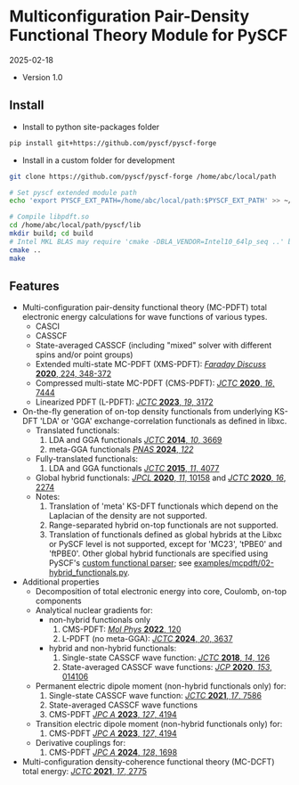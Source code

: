 # Multiconfiguration Pair-Density Functional Theory Module for PySCF

2025-02-18

- Version 1.0

## Install

- Install to python site-packages folder

```sh
pip install git+https://github.com/pyscf/pyscf-forge
```

- Install in a custom folder for development

```sh
git clone https://github.com/pyscf/pyscf-forge /home/abc/local/path

# Set pyscf extended module path
echo 'export PYSCF_EXT_PATH=/home/abc/local/path:$PYSCF_EXT_PATH' >> ~/.bashrc

# Compile libpdft.so
cd /home/abc/local/path/pyscf/lib
mkdir build; cd build
# Intel MKL BLAS may require 'cmake -DBLA_VENDOR=Intel10_64lp_seq ..' below
cmake ..
make
```

## Features

- Multi-configuration pair-density functional theory (MC-PDFT) total electronic
energy calculations for wave functions of various types.
  - CASCI
  - CASSCF
  - State-averaged CASSCF (including "mixed" solver with different spins and/or
  point groups)
  - Extended multi-state MC-PDFT (XMS-PDFT): [*Faraday Discuss* **2020**, 224,
  348-372]
  - Compressed multi-state MC-PDFT (CMS-PDFT): [*JCTC* **2020**, *16*, 7444]
  - Linearized PDFT (L-PDFT): [*JCTC* **2023**, *19*, 3172]
- On-the-fly generation of on-top density functionals from underlying KS-DFT
'LDA' or 'GGA' exchange-correlation functionals as defined in libxc.
  - Translated functionals: 
    1. LDA and GGA functionals [*JCTC* **2014**, *10*, 3669]
    1. meta-GGA functionals [*PNAS* **2024**, *122*]
  - Fully-translated functionals: 
    1. LDA and GGA functionals [*JCTC* **2015**, *11*, 4077]
  - Global hybrid functionals: [*JPCL* **2020**, *11*, 10158] and [*JCTC*
  **2020**, *16*, 2274]
  - Notes:
    1. Translation of 'meta' KS-DFT functionals which depend on the Laplacian
    of the density are not supported.
    1. Range-separated hybrid on-top functionals are not supported.
    1. Translation of functionals defined as global hybrids at the Libxc or
    PySCF level is not supported, except for 'MC23', 'tPBE0' and 'ftPBE0'.
    Other global hybrid functionals are specified using PySCF's [custom
    functional parser][custom functional parser]; see
    [examples/mcpdft/02-hybrid_functionals.py].
- Additional properties
  - Decomposition of total electronic energy into core, Coulomb, on-top
  components
  - Analytical nuclear gradients for:
    - non-hybrid functionals only
        1. CMS-PDFT: [*Mol Phys* **2022**, 120]
        1. L-PDFT (no meta-GGA): [*JCTC* **2024**, *20*, 3637]
    - hybrid and non-hybrid functionals:
        1. Single-state CASSCF wave function: [*JCTC* **2018**, *14*, 126]
        1. State-averaged CASSCF wave functions: [*JCP* **2020**, *153*, 014106]
  - Permanent electric dipole moment (non-hybrid functionals only) for:
    1. Single-state CASSCF wave function: [*JCTC* **2021**, *17*, 7586]
    1. State-averaged CASSCF wave functions
    1. CMS-PDFT [*JPC A* **2023**, *127*, 4194]
  - Transition electric dipole moment (non-hybrid functionals only) for:
    1. CMS-PDFT [*JPC A* **2023**, *127*, 4194]
  - Derivative couplings for:
    1. CMS-PDFT [*JPC A* **2024**, *128*, 1698]
- Multi-configuration density-coherence functional theory (MC-DCFT) total
energy: [*JCTC* **2021**, *17*, 2775]

[*faraday discuss* **2020**, 224, 348-372]: http://dx.doi.org/10.1039/D0FD00037J
[*jcp* **2020**, *153*, 014106]: http://dx.doi.org/10.1063/5.0007040
[*jctc* **2014**, *10*, 3669]: http://dx.doi.org/10.1021/ct500483t
[*jctc* **2015**, *11*, 4077]: http://dx.doi.org/10.1021/acs.jctc.5b00609
[*jctc* **2018**, *14*, 126]: http://dx.doi.org/10.1021/acs.jctc.7b00967
[*jctc* **2020**, *16*, 2274]: http://dx.doi.org/10.1021/acs.jctc.9b01178
[*jctc* **2020**, *16*, 7444]: http://dx.doi.org/10.1021/acs.jctc.0c00908
[*jctc* **2021**, *17*, 2775]: http://dx.doi.org/10.1021/acs.jctc.0c01346
[*jctc* **2021**, *17*, 7586]: http://dx.doi.org/10.1021/acs.jctc.1c00915
[*jctc* **2023**, *19*, 3172]: https://dx.doi.org/10.1021/acs.jctc.3c00207
[*jpcl* **2020**, *11*, 10158]: http://dx.doi.org/10.1021/acs.jpclett.0c02956
[*mol phys* **2022**, 120]: http://dx.doi.org/10.1080/00268976.2022.2110534
[*JCTC* **2024**, *20*, 3637]: https://dx.doi.org/10.1021/acs.jctc.4c00095
[*JPC A* **2024**, *128*, 1698]: https://dx.doi.org/10.1021/acs.jpca.3c07048
[*JPC A* **2023**, *127*, 4194]: https://dx.doi.org/10.1021/acs.jpca.3c01142
[*PNAS* **2024**, *122*]: https://dx.doi.org/10.1073/pnas.2419413121

[comment]: <> (Code hyperlinks)
[examples/mcpdft/02-hybrid_functionals.py]: examples/mcpdft/02-hybrid_functionals.py
[custom functional parser]: https://github.com/pyscf/pyscf/blob/master/examples/dft/24-custom_xc_functional.py
[examples/mcpdft/02-hybrid_functionals.py]: examples/mcpdft/02-hybrid_functionals.py
